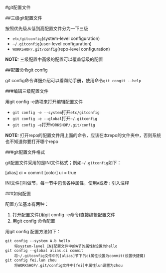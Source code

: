 #git配置文件

##三级git配置文件

按照优先级从低到高配置文件分为一下三级

* `etc/gitconfig`(system-level configuration)
* `~/.gitconfig`(user-level configuration)
* `WORKSHOP/.git/config`(repo-level configuration)

**NOTE:**
三级配置中高级的配置可以覆盖低级的配置
		 
##配置命令git config

git config命令详细介绍可以看帮助手册，使用命令`git congit --help`

###编辑三级配置文件

用git config -e选项来打开编辑配置文件
* `git config -e --system`打开`etc/gitconfig`
* `git config -e --global`打开`~/.gitconfig`
* `git config -e`打开`WORKSHOP/.git/config`

**NOTE:** 
打开repo的配置文件用上面的命令，应该在本repo的文件夹中，否则系统也不知道你要打开哪个repo

###git配置文件格式

git配置文件采用的是INI文件格式；例如`~/.gitconfig`如下：

>
[alias]
	ci = commit
[color]
	ui = true

INI文件[]叫做节，每一节中包含各种属性，使用`#`或者`；`引入注释

###如何配置

配置方法基本有两种：

1. 打开配置文件(用git config -e命令)直接编辑配置文件
2. 用git config 命令配置

用git config 配置方法如下：

```
git config --system A.b hello
	将system-level INI配置文件中的A节的属性b设置为hello
git config --global alias.ci commit
	将~/.gitconfig文件中的[alias]节下的ci属性设置为commit(设置快捷键)
git config fei.lun zhou
	将WORKSHOP/.git/config文件中[fei]中属性lun设置为zhou
```


